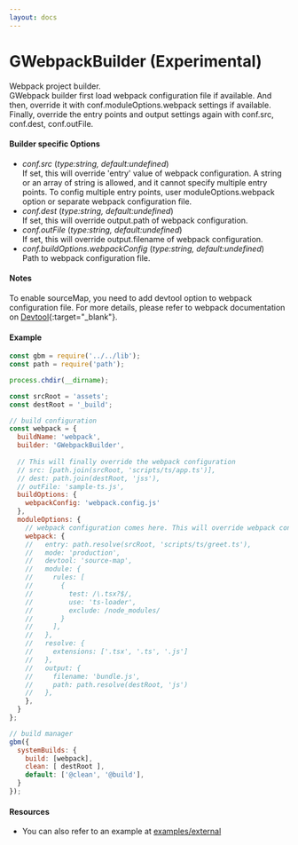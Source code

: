 ```yaml
---
layout: docs
---
```


# GWebpackBuilder (Experimental)
Webpack project builder.<br>
GWebpack builder first load webpack configuration file if available. And then, override it with conf.moduleOptions.webpack settings if available. Finally, override the entry points and output settings again with conf.src, conf.dest, conf.outFile.

#### Builder specific Options
  - *conf.src* (<i>type:string, default:undefined</i>)<br>
    If set, this will override 'entry' value of webpack configuration. A string or an array of string is allowed, and it cannot specify multiple entry points. To config multiple entry points, user moduleOptions.webpack option or separate webpack configuration file.
  - *conf.dest* (<i>type:string, default:undefined</i>)<br>
    If set, this will override output.path of webpack configuration.
  - *conf.outFile* (<i>type:string, default:undefined</i>)<br>
    If set, this will override output.filename of webpack configuration.
  - *conf.buildOptions.webpackConfig* (<i>type:string, default:undefined</i>)<br>
    Path to webpack configuration file.

#### Notes
To enable sourceMap, you need to add devtool option to webpack configuration file. For more details, please refer to webpack documentation on [Devtool](https://webpack.js.org/configuration/devtool/){:target="_blank"}.

#### Example
```javascript
const gbm = require('../../lib');
const path = require('path');

process.chdir(__dirname);

const srcRoot = 'assets';
const destRoot = '_build';

// build configuration
const webpack = {
  buildName: 'webpack',
  builder: 'GWebpackBuilder',
  
  // This will finally override the webpack configuration
  // src: [path.join(srcRoot, 'scripts/ts/app.ts')],
  // dest: path.join(destRoot, 'jss'),
  // outFile: 'sample-ts.js',
  buildOptions: {
    webpackConfig: 'webpack.config.js'
  },
  moduleOptions: {
    // webpack configuration comes here. This will override webpack configuration file.
    webpack: {
    //   entry: path.resolve(srcRoot, 'scripts/ts/greet.ts'),
    //   mode: 'production',
    //   devtool: 'source-map',
    //   module: {
    //     rules: [
    //       {
    //         test: /\.tsx?$/,
    //         use: 'ts-loader',
    //         exclude: /node_modules/
    //       }
    //     ],
    //   },
    //   resolve: {
    //     extensions: ['.tsx', '.ts', '.js']
    //   },
    //   output: {
    //     filename: 'bundle.js',
    //     path: path.resolve(destRoot, 'js')
    //   },
    },
  }
};

// build manager
gbm({
  systemBuilds: {
    build: [webpack],
    clean: [ destRoot ],
    default: ['@clean', '@build'],
  }
});
```

#### Resources
  - You can also refer to an example at [examples/external]({{srcurl}}/examples/webpack/)